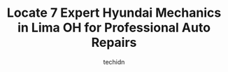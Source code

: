 ---
layout: ampstory
image: https://images.unsplash.com/photo-1628685083829-d31d88bb2757?ixlib=rb-4.0.3&ixid=MnwxMjA3fDB8MHxwaG90by1wYWdlfHx8fGVufDB8fHx8&auto=format&fit=crop&w=640&h=853&q=80
author: techidn
featured: false
description: Searching for the finest Hyundai Mechanic in Lima OH, USA? Look no further than the 7 best Hyundai Mechanic in the area, where youll find a team of highly qualified professionals ready to h
title: Locate 7 Expert Hyundai Mechanics in Lima OH for Professional Auto Repairs
cover:
   title: Locate 7 Expert Hyundai Mechanics in Lima OH for Professional Auto Repairs
   subtitle: Rickpate
   background: https://images.unsplash.com/photo-1628685083829-d31d88bb2757?ixlib=rb-4.0.3&ixid=MnwxMjA3fDB8MHxwaG90by1wYWdlfHx8fGVufDB8fHx8&auto=format&fit=crop&w=640&h=853&q=80

pages: 
 - layout: thirds
   top: <h1>#1 Tom Ahl Hyundai</h1>
   bottom: "<p>Chris Miller is Extraordinary Saleman! He was professional, Down to Earth and   was simply the Best. He listened to what we wanted and he delivered. This man is what ever</p>"
   background: https://www.knot35.com/toplist/wp-content/uploads/2023/06/best-hyundai-mechanic-1-in-lima-oh-1685841217.jpeg
   backgroundblur: true
 - layout: thirds
   top: <h1>#2 Best-One Tire & Service of Lima</h1>
   bottom: "<p>1400 E Kibby St, Lima, OH 45804, United States</p>"
   background: https://www.knot35.com/toplist/wp-content/uploads/2023/06/best-hyundai-mechanic-2-in-lima-oh-1685841217.jpeg
   cta:
      link: https://www.knot35.com/toplist/locate-7-expert-hyundai-mechanics-in-lima-oh-for-professional-auto-repairs/
      text: Locate 7 Expert Hyundai Mechanics in Lima OH for Professional Auto Repairs
 - layout: thirds
   top: <h1>#3 Monro Auto Service and Tire Centers</h1>
   bottom: "<p>2555 Elida Rd, Lima, OH 45805, United States</p>"
   background: https://www.knot35.com/toplist/wp-content/uploads/2023/06/best-hyundai-mechanic-3-in-lima-oh-1685841218.jpeg
   cta:
      link: https://www.knot35.com/toplist/locate-7-expert-hyundai-mechanics-in-lima-oh-for-professional-auto-repairs/
      text: Locate 7 Expert Hyundai Mechanics in Lima OH for Professional Auto Repairs
 - layout: thirds
   top: <h1>#4 Rogers Automotive</h1>
   bottom: "<p>1215 N McCullough St, Lima, OH 45801, United States</p>"
   background: https://images.unsplash.com/photo-1557672172-298e090bd0f1?ixlib=rb-4.0.3&ixid=MnwxMjA3fDB8MHxwaG90by1wYWdlfHx8fGVufDB8fHx8&auto=format&fit=crop&w=640&h=853&q=80
   cta:
      link: https://www.knot35.com/toplist/locate-7-expert-hyundai-mechanics-in-lima-oh-for-professional-auto-repairs/
      text: Locate 7 Expert Hyundai Mechanics in Lima OH for Professional Auto Repairs
 - layout: thirds
   top: <h1>#5 American Mall Auto Care</h1>
   bottom: "<p>2850 W Elm St, Lima, OH 45805, United States</p>"
   background: https://images.unsplash.com/photo-1609083590460-7b8cc0ca65f8?ixlib=rb-4.0.3&ixid=MnwxMjA3fDB8MHxwaG90by1wYWdlfHx8fGVufDB8fHx8&auto=format&fit=crop&w=640&h=853&q=80
   cta:
      link: https://www.knot35.com/toplist/locate-7-expert-hyundai-mechanics-in-lima-oh-for-professional-auto-repairs/
      text: Locate 7 Expert Hyundai Mechanics in Lima OH for Professional Auto Repairs
 - layout: thirds
   top: <h1>#6 dan frail auto</h1>
   bottom: "<p>1799 Ada Rd, Lima, OH 45801, United States</p>"
   background: https://images.unsplash.com/photo-1618005182384-a83a8bd57fbe?ixlib=rb-4.0.3&ixid=MnwxMjA3fDB8MHxwaG90by1wYWdlfHx8fGVufDB8fHx8&auto=format&fit=crop&w=640&h=853&q=80
   cta:
      link: https://www.knot35.com/toplist/locate-7-expert-hyundai-mechanics-in-lima-oh-for-professional-auto-repairs/
      text: Locate 7 Expert Hyundai Mechanics in Lima OH for Professional Auto Repairs
 - layout: thirds
   top: <h1>#7 H & H Auto Body & Glass</h1>
   bottom: "<p>644 N Union St, Lima, OH 45801, United States</p>"
   background: https://images.unsplash.com/photo-1488554378835-f7acf46e6c98?ixlib=rb-4.0.3&ixid=MnwxMjA3fDB8MHxwaG90by1wYWdlfHx8fGVufDB8fHx8&auto=format&fit=crop&w=640&h=853&q=80
   cta:
      link: https://www.knot35.com/toplist/locate-7-expert-hyundai-mechanics-in-lima-oh-for-professional-auto-repairs/
      text: Locate 7 Expert Hyundai Mechanics in Lima OH for Professional Auto Repairs
 - layout: thirds
   middle: Continue reading...
   background: https://images.unsplash.com/photo-1531169509526-f8f1fdaa4a67?ixlib=rb-4.0.3&ixid=MnwxMjA3fDB8MHxwaG90by1wYWdlfHx8fGVufDB8fHx8&auto=format&fit=crop&w=640&h=853&q=80
   cta:
      link: https://www.knot35.com/toplist/locate-7-expert-hyundai-mechanics-in-lima-oh-for-professional-auto-repairs/
      text: Locate 7 Expert Hyundai Mechanics in Lima OH for Professional Auto Repairs
      
---